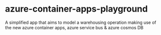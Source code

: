 # azure-container-apps-playground
A simplified app that aims to model a warehousing operation making use of the new azure container apps, azure service bus &amp; azure cosmos DB
